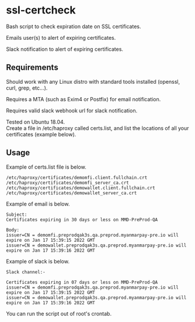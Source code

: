# ssl-certcheck
Bash script to check expiration date on SSL certificates.  

Emails user(s) to alert of expiring certificates. 

Slack notification to alert of expiring certificates.

## Requirements
Should work with any Linux distro with standard tools installed (openssl, curl, grep, etc...).  

Requires a MTA (such as Exim4 or Postfix) for email notification. 

Requires valid slack webhook url for slack notification.

Tested on Ubuntu 18.04.  
Create a file in /etc/haproxy called certs.list, and list the locations of all your certificates (example below).

## Usage
Example of certs.list file is below.
```
/etc/haproxy/certificates/demomfi.client.fullchain.crt
/etc/haproxy/certificates/demomfi_server_ca.crt
/etc/haproxy/certificates/demowallet.client.fullchain.crt
/etc/haproxy/certificates/demowallet_server_ca.crt
```

Example of email is below.
```
Subject:
Certificates expiring in 30 days or less on MMD-PreProd-QA

Body:
issuer=CN = demomfi.preprodqak3s.qa.preprod.myanmarpay-pre.io will expire on Jan 17 15:39:15 2022 GMT
issuer=CN = demowallet.preprodqak3s.qa.preprod.myanmarpay-pre.io will expire on Jan 17 15:39:16 2022 GMT

```

Example of slack is below.
```
Slack channel:-

Certificates expiring in 07 days or less on MMD-PreProd-QA
issuer=CN = demomfi.preprodqak3s.qa.preprod.myanmarpay-pre.io will expire on Jan 17 15:39:15 2022 GMT
issuer=CN = demowallet.preprodqak3s.qa.preprod.myanmarpay-pre.io will expire on Jan 17 15:39:16 2022 GMT
```

You can run the script out of root's crontab.
